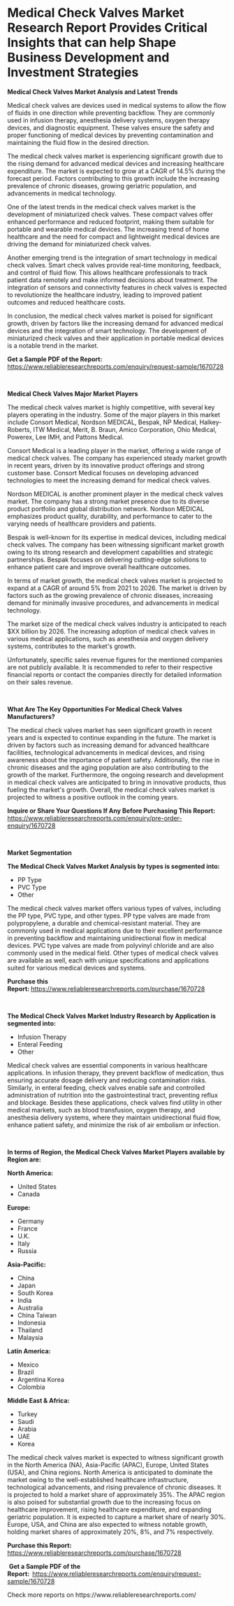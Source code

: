 <p><h1>Medical Check Valves Market Research Report Provides Critical Insights that can help Shape Business Development and Investment Strategies</h1></p><p><strong>Medical Check Valves Market Analysis and Latest Trends</strong></p>
<p><p>Medical check valves are devices used in medical systems to allow the flow of fluids in one direction while preventing backflow. They are commonly used in infusion therapy, anesthesia delivery systems, oxygen therapy devices, and diagnostic equipment. These valves ensure the safety and proper functioning of medical devices by preventing contamination and maintaining the fluid flow in the desired direction.</p><p>The medical check valves market is experiencing significant growth due to the rising demand for advanced medical devices and increasing healthcare expenditure. The market is expected to grow at a CAGR of 14.5% during the forecast period. Factors contributing to this growth include the increasing prevalence of chronic diseases, growing geriatric population, and advancements in medical technology.</p><p>One of the latest trends in the medical check valves market is the development of miniaturized check valves. These compact valves offer enhanced performance and reduced footprint, making them suitable for portable and wearable medical devices. The increasing trend of home healthcare and the need for compact and lightweight medical devices are driving the demand for miniaturized check valves.</p><p>Another emerging trend is the integration of smart technology in medical check valves. Smart check valves provide real-time monitoring, feedback, and control of fluid flow. This allows healthcare professionals to track patient data remotely and make informed decisions about treatment. The integration of sensors and connectivity features in check valves is expected to revolutionize the healthcare industry, leading to improved patient outcomes and reduced healthcare costs.</p><p>In conclusion, the medical check valves market is poised for significant growth, driven by factors like the increasing demand for advanced medical devices and the integration of smart technology. The development of miniaturized check valves and their application in portable medical devices is a notable trend in the market.</p></p>
<p><strong>Get a Sample PDF of the Report:&nbsp;</strong> <a href="https://www.reliableresearchreports.com/enquiry/request-sample/1670728">https://www.reliableresearchreports.com/enquiry/request-sample/1670728</a></p>
<p>&nbsp;</p>
<p><strong>Medical Check Valves Major Market Players</strong></p>
<p><p>The medical check valves market is highly competitive, with several key players operating in the industry. Some of the major players in this market include Consort Medical, Nordson MEDICAL, Bespak, NP Medical, Halkey-Roberts, ITW Medical, Merit, B. Braun, Amico Corporation, Ohio Medical, Powerex, Lee IMH, and Pattons Medical.</p><p>Consort Medical is a leading player in the market, offering a wide range of medical check valves. The company has experienced steady market growth in recent years, driven by its innovative product offerings and strong customer base. Consort Medical focuses on developing advanced technologies to meet the increasing demand for medical check valves.</p><p>Nordson MEDICAL is another prominent player in the medical check valves market. The company has a strong market presence due to its diverse product portfolio and global distribution network. Nordson MEDICAL emphasizes product quality, durability, and performance to cater to the varying needs of healthcare providers and patients.</p><p>Bespak is well-known for its expertise in medical devices, including medical check valves. The company has been witnessing significant market growth owing to its strong research and development capabilities and strategic partnerships. Bespak focuses on delivering cutting-edge solutions to enhance patient care and improve overall healthcare outcomes.</p><p>In terms of market growth, the medical check valves market is projected to expand at a CAGR of around 5% from 2021 to 2026. The market is driven by factors such as the growing prevalence of chronic diseases, increasing demand for minimally invasive procedures, and advancements in medical technology.</p><p>The market size of the medical check valves industry is anticipated to reach $XX billion by 2026. The increasing adoption of medical check valves in various medical applications, such as anesthesia and oxygen delivery systems, contributes to the market's growth.</p><p>Unfortunately, specific sales revenue figures for the mentioned companies are not publicly available. It is recommended to refer to their respective financial reports or contact the companies directly for detailed information on their sales revenue.</p></p>
<p>&nbsp;</p>
<p><strong>What Are The Key Opportunities For Medical Check Valves Manufacturers?</strong></p>
<p><p>The medical check valves market has seen significant growth in recent years and is expected to continue expanding in the future. The market is driven by factors such as increasing demand for advanced healthcare facilities, technological advancements in medical devices, and rising awareness about the importance of patient safety. Additionally, the rise in chronic diseases and the aging population are also contributing to the growth of the market. Furthermore, the ongoing research and development in medical check valves are anticipated to bring in innovative products, thus fueling the market's growth. Overall, the medical check valves market is projected to witness a positive outlook in the coming years.</p></p>
<p><strong>Inquire or Share Your Questions If Any Before Purchasing This Report:</strong> <a href="https://www.reliableresearchreports.com/enquiry/pre-order-enquiry/1670728">https://www.reliableresearchreports.com/enquiry/pre-order-enquiry/1670728</a></p>
<p>&nbsp;</p>
<p><strong>Market Segmentation</strong></p>
<p><strong>The Medical Check Valves Market Analysis by types is segmented into:</strong></p>
<p><ul><li>PP Type</li><li>PVC Type</li><li>Other</li></ul></p>
<p><p>The medical check valves market offers various types of valves, including the PP type, PVC type, and other types. PP type valves are made from polypropylene, a durable and chemical-resistant material. They are commonly used in medical applications due to their excellent performance in preventing backflow and maintaining unidirectional flow in medical devices. PVC type valves are made from polyvinyl chloride and are also commonly used in the medical field. Other types of medical check valves are available as well, each with unique specifications and applications suited for various medical devices and systems.</p></p>
<p><strong>Purchase this Report:&nbsp;</strong><a href="https://www.reliableresearchreports.com/purchase/1670728">https://www.reliableresearchreports.com/purchase/1670728</a></p>
<p>&nbsp;</p>
<p><strong>The Medical Check Valves Market Industry Research by Application is segmented into:</strong></p>
<p><ul><li>Infusion Therapy</li><li>Enteral Feeding</li><li>Other</li></ul></p>
<p><p>Medical check valves are essential components in various healthcare applications. In infusion therapy, they prevent backflow of medication, thus ensuring accurate dosage delivery and reducing contamination risks. Similarly, in enteral feeding, check valves enable safe and controlled administration of nutrition into the gastrointestinal tract, preventing reflux and blockage. Besides these applications, check valves find utility in other medical markets, such as blood transfusion, oxygen therapy, and anesthesia delivery systems, where they maintain unidirectional fluid flow, enhance patient safety, and minimize the risk of air embolism or infection.</p></p>
<p>&nbsp;</p>
<p><strong>In terms of Region, the Medical Check Valves Market Players available by Region are:</strong></p>
<p>
    <p> <strong> North America: </strong>
        <ul>
            <li>United States</li>
            <li>Canada</li>
        </ul>
        </p> 
    <p> <strong> Europe: </strong>
        <ul>
            <li>Germany</li>
            <li>France</li>
            <li>U.K.</li>
            <li>Italy</li>
            <li>Russia</li>
        </ul>
        </p> 
    <p> <strong> Asia-Pacific: </strong>
        <ul>
            <li>China</li>
            <li>Japan</li>
            <li>South Korea</li>
            <li>India</li>
            <li>Australia</li>
            <li>China Taiwan</li>
            <li>Indonesia</li>
            <li>Thailand</li>
            <li>Malaysia</li>
        </ul>
        </p> 
    <p> <strong> Latin America: </strong>
        <ul>
            <li>Mexico</li>
            <li>Brazil</li>
            <li>Argentina Korea</li>
            <li>Colombia</li>
        </ul>
        </p> 
    <p> <strong> Middle East & Africa: </strong>
        <ul>
            <li>Turkey</li>
            <li>Saudi</li>
            <li>Arabia</li>
            <li>UAE</li>
            <li>Korea</li>
        </ul>
    </p>
    </p>
<p><p>The medical check valves market is expected to witness significant growth in the North America (NA), Asia-Pacific (APAC), Europe, United States (USA), and China regions. North America is anticipated to dominate the market owing to the well-established healthcare infrastructure, technological advancements, and rising prevalence of chronic diseases. It is projected to hold a market share of approximately 35%. The APAC region is also poised for substantial growth due to the increasing focus on healthcare improvement, rising healthcare expenditure, and expanding geriatric population. It is expected to capture a market share of nearly 30%. Europe, USA, and China are also expected to witness notable growth, holding market shares of approximately 20%, 8%, and 7% respectively.</p></p>
<p><strong>Purchase this Report: </strong><a href="https://www.reliableresearchreports.com/purchase/1670728">https://www.reliableresearchreports.com/purchase/1670728</a></p>
<p>&nbsp;<strong>Get a Sample PDF of the Report:&nbsp;&nbsp;</strong><a href="https://www.reliableresearchreports.com/enquiry/request-sample/1670728">https://www.reliableresearchreports.com/enquiry/request-sample/1670728</a></p>
<p><strong></strong></p>
<p>Check more reports on https://www.reliableresearchreports.com/</p>